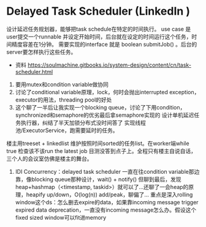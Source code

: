 # Delayed Task Scheduler (LinkedIn )
设计延迟任务规划器，能够把task schedule在特定的时间执行。
use case 是user提交一个runnable 并设定开始时间，后台就在设定的时间运行这个任务，时间精度容差在1分钟。 需要实现的interface 就是 boolean submitJob() 。后台的server要怎样执行这些任务。

- 资料
https://soulmachine.gitbooks.io/system-design/content/cn/task-scheduler.html

1. 要用mutex和condition variable做协同
2. 讨论了conditional variable原理，lock，何时会抛出interrupted exception，executor的用法，threading pool的好处
3. 这个聊了一半后让我实现一个blocking queue，讨论了下用condition，synchronized和semaphore的优劣最后拿semaphore实现的
设计单机延迟任务执行器，纠结了半天加锁分布式没时间答了
实现线程池/ExecutorService，跑需要延时的任务。

楼主用treeset + linkedlist 维护按照时间sorted的任务list。在worker端while true 检查该不该run the latest job
目测没答到点子上。全程只有楼主自说自话，三个人的会议室仿佛是楼主的舞台。

1. IDI Concurrency：delayed task scheduler
一直在往condition variable那边靠，像blocking queue那种设计，wait() + notify()
但聊到最后，发现heap+hashmap（<timestamp, taskid>）就可以了...还聊了一会heap的原理，heapify up/down，O(log(n)) add/peak，聊偏了...
重点是深入rolling window这个ds：怎么删去expire的data，如果靠incoming message trigger expired data deprecation，一直没有incoming message怎么办。假设这个fixed sized window可以fit进memory